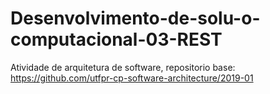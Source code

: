 # Desenvolvimento-de-solu-o-computacional-03-REST
Atividade de arquitetura de software, repositorio base: https://github.com/utfpr-cp-software-architecture/2019-01
